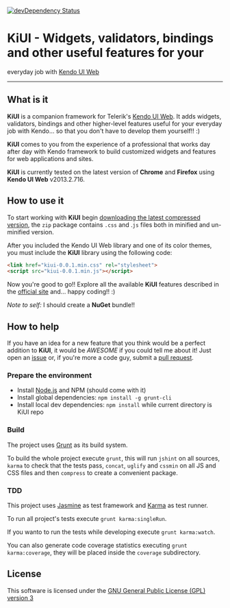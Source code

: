 [![devDependency Status](https://david-dm.org/redaemn/KiUI/dev-status.png)](https://david-dm.org/redaemn/KiUI#info=devDependencies)

# KiUI - Widgets, validators, bindings and other useful features for your
everyday job with [Kendo UI Web](http://www.kendoui.com/web.aspx)

***

## What is it

**KiUI** is a companion framework for Telerik's
[Kendo UI Web](http://www.kendoui.com/web.aspx). It adds widgets, validators,
bindings and other higher-level features useful for your everyday job with
Kendo... so that you don't have to develop them yourself!! :)

**KiUI** comes to you from the experience of a professional that works day after
day with Kendo framework to build customized widgets and features for web
applications and sites.

**KiUI** is currently tested on the latest version of **Chrome** and **Firefox**
using **Kendo UI Web** v2013.2.716.

## How to use it

To start working with **KiUI** begin
[downloading the latest compressed version](https://github.com/redaemn/KiUI/tree/gh-pages),
the `zip` package contains `.css` and .`js` files both in minified and
un-minified version.

After you included the Kendo UI Web library and one of its color themes, you
must include the **KiUI** library using the following code:

```html
<link href="kiui-0.0.1.min.css" rel="stylesheet">
<script src="kiui-0.0.1.min.js"></script>
```

Now you're good to go!! Explore all the available **KiUI** features described in
the [official site](http://redaemn.github.io/KiUI/) and... happy coding!! :)

*Note to self:* I should create a **NuGet** bundle!!

## How to help

If you have an idea for a new feature that you think would be a perfect addition
to **KiUI**, it would be *AWESOME* if you could tell me about it! Just open an
[issue](https://github.com/redaemn/KiUI/issues) or, if you're more a code guy,
submit a [pull request](https://github.com/redaemn/KiUI/pulls).

### Prepare the environment

* Install [Node.js](http://nodejs.org/) and NPM (should come with it)
* Install global dependencies: `npm install -g grunt-cli`
* Install local dev dependencies: `npm install` while current directory is KiUI
repo

### Build

The project uses [Grunt](http://gruntjs.com/) as its build system.

To build the whole project execute `grunt`, this will run `jshint` on all
sources, `karma` to check that the tests pass, `concat`, `uglify` and
`cssmin` on all JS and CSS files and then `compress` to create a convenient
package.

### TDD

This project uses [Jasmine](http://pivotal.github.io/jasmine/) as test framework
and [Karma](http://karma-runner.github.io) as test runner.

To run all project's tests execute `grunt karma:singleRun`.

If you wanto to run the tests while developing execute `grunt karma:watch`.

You can also generate code coverage statistics executing `grunt karma:coverage`,
they will be placed inside the `coverage` subdirectory.

## License

This software is licensed under the [GNU General Public License (GPL) version 3](http://www.gnu.org/copyleft/gpl.html)
